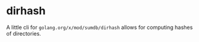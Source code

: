 # dirhash
A little cli for `golang.org/x/mod/sumdb/dirhash` allows for computing hashes of directories.
